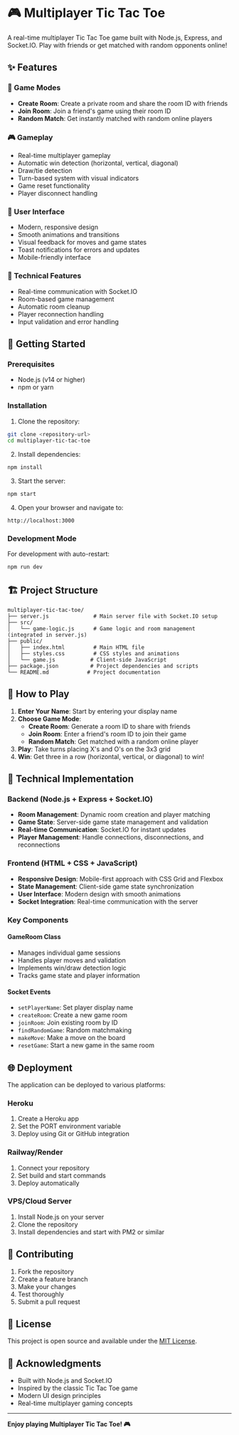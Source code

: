 # 🎮 Multiplayer Tic Tac Toe

A real-time multiplayer Tic Tac Toe game built with Node.js, Express, and Socket.IO. Play with friends or get matched with random opponents online!

## ✨ Features

### 🎯 Game Modes
- **Create Room**: Create a private room and share the room ID with friends
- **Join Room**: Join a friend's game using their room ID
- **Random Match**: Get instantly matched with random online players

### 🎮 Gameplay
- Real-time multiplayer gameplay
- Automatic win detection (horizontal, vertical, diagonal)
- Draw/tie detection
- Turn-based system with visual indicators
- Game reset functionality
- Player disconnect handling

### 🎨 User Interface
- Modern, responsive design
- Smooth animations and transitions
- Visual feedback for moves and game states
- Toast notifications for errors and updates
- Mobile-friendly interface

### 🔧 Technical Features
- Real-time communication with Socket.IO
- Room-based game management
- Automatic room cleanup
- Player reconnection handling
- Input validation and error handling

## 🚀 Getting Started

### Prerequisites
- Node.js (v14 or higher)
- npm or yarn

### Installation

1. Clone the repository:
```bash
git clone <repository-url>
cd multiplayer-tic-tac-toe
```

2. Install dependencies:
```bash
npm install
```

3. Start the server:
```bash
npm start
```

4. Open your browser and navigate to:
```
http://localhost:3000
```

### Development Mode
For development with auto-restart:
```bash
npm run dev
```

## 🏗️ Project Structure

```
multiplayer-tic-tac-toe/
├── server.js              # Main server file with Socket.IO setup
├── src/
│   └── game-logic.js      # Game logic and room management (integrated in server.js)
├── public/
│   ├── index.html         # Main HTML file
│   ├── styles.css         # CSS styles and animations
│   └── game.js           # Client-side JavaScript
├── package.json          # Project dependencies and scripts
└── README.md            # Project documentation
```

## 🎯 How to Play

1. **Enter Your Name**: Start by entering your display name
2. **Choose Game Mode**:
   - **Create Room**: Generate a room ID to share with friends
   - **Join Room**: Enter a friend's room ID to join their game
   - **Random Match**: Get matched with a random online player
3. **Play**: Take turns placing X's and O's on the 3x3 grid
4. **Win**: Get three in a row (horizontal, vertical, or diagonal) to win!

## 🔧 Technical Implementation

### Backend (Node.js + Express + Socket.IO)
- **Room Management**: Dynamic room creation and player matching
- **Game State**: Server-side game state management and validation
- **Real-time Communication**: Socket.IO for instant updates
- **Player Management**: Handle connections, disconnections, and reconnections

### Frontend (HTML + CSS + JavaScript)
- **Responsive Design**: Mobile-first approach with CSS Grid and Flexbox
- **State Management**: Client-side game state synchronization
- **User Interface**: Modern design with smooth animations
- **Socket Integration**: Real-time communication with the server

### Key Components

#### GameRoom Class
- Manages individual game sessions
- Handles player moves and validation
- Implements win/draw detection logic
- Tracks game state and player information

#### Socket Events
- `setPlayerName`: Set player display name
- `createRoom`: Create a new game room
- `joinRoom`: Join existing room by ID
- `findRandomGame`: Random matchmaking
- `makeMove`: Make a move on the board
- `resetGame`: Start a new game in the same room

## 🌐 Deployment

The application can be deployed to various platforms:

### Heroku
1. Create a Heroku app
2. Set the PORT environment variable
3. Deploy using Git or GitHub integration

### Railway/Render
1. Connect your repository
2. Set build and start commands
3. Deploy automatically

### VPS/Cloud Server
1. Install Node.js on your server
2. Clone the repository
3. Install dependencies and start with PM2 or similar

## 🤝 Contributing

1. Fork the repository
2. Create a feature branch
3. Make your changes
4. Test thoroughly
5. Submit a pull request

## 📝 License

This project is open source and available under the [MIT License](LICENSE).

## 🎉 Acknowledgments

- Built with Node.js and Socket.IO
- Inspired by the classic Tic Tac Toe game
- Modern UI design principles
- Real-time multiplayer gaming concepts

---

**Enjoy playing Multiplayer Tic Tac Toe! 🎮**